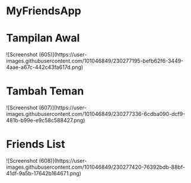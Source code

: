 # MyFriendsApp
<h1>Tampilan Awal</h1>
![Screenshot (605)](https://user-images.githubusercontent.com/101046849/230277195-befb62f6-3449-4aae-a67c-442c43fa617d.png)
<h1>Tambah Teman</h1>
![Screenshot (607)](https://user-images.githubusercontent.com/101046849/230277336-6cdba090-dcf9-481b-b99e-e9c58c588427.png)
<h1>Friends List</h1>
![Screenshot (608)](https://user-images.githubusercontent.com/101046849/230277420-76392bdb-88bf-41df-9a5b-17642b164671.png)
